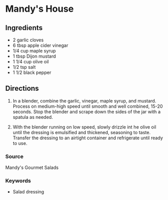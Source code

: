 # Mandy's House

## Ingredients

- 2 garlic cloves
- 6 tbsp apple cider vinegar
- 1/4 cup maple syrup
- 1 tbsp Dijon mustard
- 1 1/4 cup olive oil
- 1/2 tsp salt
- 1 1/2 black pepper

## Directions

1. In a blender, combine the garlic, vinegar, maple syrup, and mustard. Process
   on medium-high speed until smooth and well combined, 15-20 seconds. Stop the
   blender and scrape down the sides of the jar with a spatula as needed.

1. With the blender running on low speed, slowly drizzle int he olive oil until
   the dressing is emulsified and thickened, seasoning to taste. Transfer the
   dressing to an airtight container and refrigerate until ready to use.

### Source

Mandy's Gourmet Salads

### Keywords

- Salad dressing
